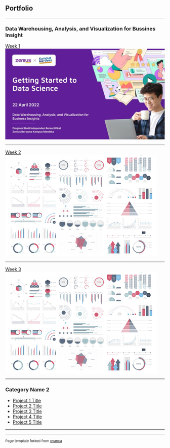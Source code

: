 ## Portfolio

---

### Data Warehousing, Analysis, and Visualization for Bussines Insight

[Week 1](https://colab.research.google.com/drive/14plVwkaArbDRah9Ra7uxgHYUBawMrdtn?authuser=1#scrollTo=ZKJae2uhxqdP)
<img src="images/thumbnail1.jpg?raw=true"/>

---
[Week 2](/pdf/sample_presentation.pdf)
<img src="images/dummy_thumbnail.jpg?raw=true"/>

---
[Week 3](http://example.com/)
<img src="images/dummy_thumbnail.jpg?raw=true"/>

---

### Category Name 2

- [Project 1 Title](http://example.com/)
- [Project 2 Title](http://example.com/)
- [Project 3 Title](http://example.com/)
- [Project 4 Title](http://example.com/)
- [Project 5 Title](http://example.com/)

---




---
<p style="font-size:11px">Page template forked from <a href="https://github.com/evanca/quick-portfolio">evanca</a></p>
<!-- Remove above link if you don't want to attibute -->
